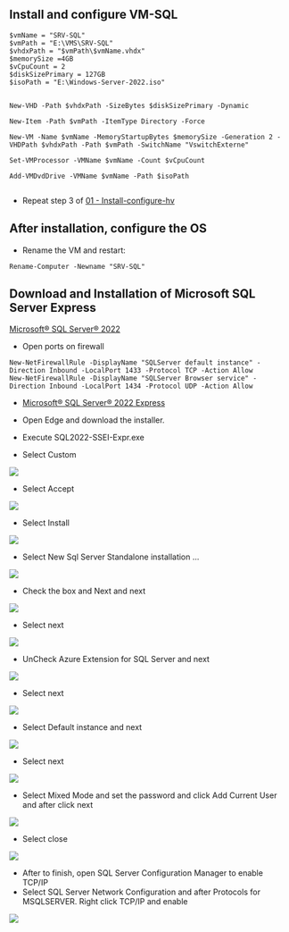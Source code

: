 ## Install and configure VM-SQL

```
$vmName = "SRV-SQL"
$vmPath = "E:\VMS\SRV-SQL"
$vhdxPath = "$vmPath\$vmName.vhdx"
$memorySize =4GB
$vCpuCount = 2
$diskSizePrimary = 127GB
$isoPath = "E:\Windows-Server-2022.iso"


New-VHD -Path $vhdxPath -SizeBytes $diskSizePrimary -Dynamic

New-Item -Path $vmPath -ItemType Directory -Force

New-VM -Name $vmName -MemoryStartupBytes $memorySize -Generation 2 -VHDPath $vhdxPath -Path $vmPath -SwitchName "VswitchExterne"

Set-VMProcessor -VMName $vmName -Count $vCpuCount

Add-VMDvdDrive -VMName $vmName -Path $isoPath


```

* Repeat step 3 of [01 - Install-configure-hv](https://github.com/rafamellonh/AzureMigrate/blob/main/On-premises/01%20-%20Install-configure-hv.md)  


## After installation, configure the OS

* Rename the VM and restart:

```
Rename-Computer -Newname "SRV-SQL"

```

## Download and Installation of Microsoft SQL Server Express

[Microsoft® SQL Server® 2022](https://learn.microsoft.com/en-us/sql/sql-server/install/instance-configuration?view=sql-server-ver16)  


* Open ports on firewall

```
New-NetFirewallRule -DisplayName "SQLServer default instance" -Direction Inbound -LocalPort 1433 -Protocol TCP -Action Allow
New-NetFirewallRule -DisplayName "SQLServer Browser service" -Direction Inbound -LocalPort 1434 -Protocol UDP -Action Allow

```

* [Microsoft® SQL Server® 2022 Express](https://download.microsoft.com/download/5/1/4/5145fe04-4d30-4b85-b0d1-39533663a2f1/SQL2022-SSEI-Expr.exe)  

* Open Edge and download the installer.

* Execute SQL2022-SSEI-Expr.exe

* Select Custom

![](/On-premises/img-on/install-sql01.png)

* Select Accept

![](/On-premises/img-on/install-sql02.png)

* Select Install

![](/On-premises/img-on/install-sql03.png)

* Select New Sql Server Standalone installation ...

![](/On-premises/img-on/install-sql04.png)

* Check the box and Next and next

![](/On-premises/img-on/install-sql05.png)

* Select next

![](/On-premises/img-on/install-sql06.png)

* UnCheck Azure Extension for SQL Server and next

![](/On-premises/img-on/install-sql07.png)

* Select next

![](/On-premises/img-on/install-sql08.png)

* Select Default instance and next

![](/On-premises/img-on/install-sql09.png)

* Select next

![](/On-premises/img-on/install-sql10.png)

* Select Mixed Mode and set the password and click Add Current User and after click next

![](/On-premises/img-on/install-sql11.png)

* Select close

![](/On-premises/img-on/install-sql12.png)

* After to finish, open SQL Server Configuration Manager to enable TCP/IP
* Select SQL Server Network Configuration and after Protocols for MSQLSERVER. Right click TCP/IP and enable

![](/On-premises/img-on/install-sql13.png)
